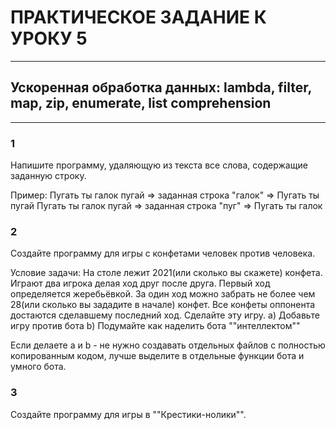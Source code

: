 # ПРАКТИЧЕСКОЕ ЗАДАНИЕ К УРОКУ 5 #
______
## Ускоренная обработка данных: lambda, filter, map, zip, enumerate, list comprehension ##
----------
### 1 ###
Напишите программу, удаляющую из текста все слова, содержащие заданную строку.

Пример:
Пугать ты галок пугай => заданная строка "галок" => Пугать ты пугай
Пугать ты галок пугай => заданная строка "пуг" => Пугать ты галок

### 2 ###
Создайте программу для игры с конфетами человек против человека.

Условие задачи: На столе лежит 2021(или сколько вы скажете) конфета. Играют два игрока делая ход друг после друга. Первый ход определяется жеребьёвкой. За один ход можно забрать не более чем 28(или сколько вы зададите в начале) конфет. Все конфеты оппонента достаются сделавшему последний ход. Сделайте эту игру.
a) Добавьте игру против бота
b) Подумайте как наделить бота ""интеллектом""

Если делаете a и b - не нужно создавать отдельных файлов с полностью копированным кодом, лучше выделите в отдельные функции бота и умного бота.

### 3 ###
Создайте программу для игры в ""Крестики-нолики"".



